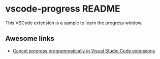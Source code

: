 # vscode-progress README

This VSCode extension is a sample to learn the progress window.

## Awesome links

* [Cancel progress programmatically in Visual Studio Code extensions](https://www.eliostruyf.com/cancel-progress-programmatically-visual-studio-code-extensions/)
